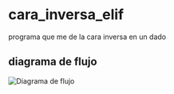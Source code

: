 # cara_inversa_elif

programa que me de la cara inversa en un dado

## diagrama de flujo

![Diagrama de flujo](cara_inversa.png "Diagrama de flujo")